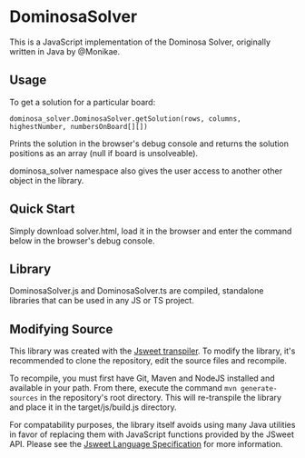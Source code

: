 # DominosaSolver
This is a JavaScript implementation of the Dominosa Solver,  originally written in Java by @Monikae. 

## Usage
To get a solution for a particular board:

    dominosa_solver.DominosaSolver.getSolution(rows, columns, highestNumber, numbersOnBoard[][])

Prints the solution in the browser's debug console and returns the solution positions as an array (null if board is unsolveable).

dominosa_solver namespace also gives the user access to another other object in the library. 

## Quick Start 
Simply download solver.html, load it in the browser and enter the command below in the browser's debug console. 

## Library 
DominosaSolver.js and DominosaSolver.ts are compiled, standalone libraries that can be used in any JS or TS project. 

## Modifying Source
This library was created with the [Jsweet transpiler](https://github.com/cincheo/jsweet "Jsweet transpiler"). To modify the library, it's recommended to clone the repository, edit the source files and recompile.

To recompile, you must first have Git, Maven and NodeJS installed and available in your path.  From there, execute the command 
`mvn generate-sources`
in the repository's root directory.   This will re-transpile the library and place it in the target/js/build.js directory. 

For compatability purposes, the library itself avoids using many Java utilities in favor of replacing them with JavaScript functions provided by the JSweet API. Please see the [Jsweet Language Specification](https://github.com/cincheo/jsweet/blob/master/doc/jsweet-language-specifications.md#functional-types "Jsweet Language Specification") for more information. 

